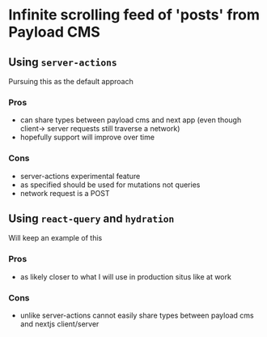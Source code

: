 # Infinite scrolling feed of 'posts' from Payload CMS

## Using `server-actions`

Pursuing this as the default approach

### Pros

- can share types between payload cms and next app (even though client-> server requests still traverse a network)
- hopefully support will improve over time

### Cons

- server-actions experimental feature
- as specified should be used for mutations not queries
- network request is a POST

## Using `react-query` and `hydration`

Will keep an example of this

### Pros

- as likely closer to what I will use in production situs like at work

### Cons

- unlike server-actions cannot easily share types between payload cms and nextjs client/server
